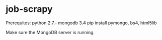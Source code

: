 # job-scrapy

Prerequites:
  python 2.7.-
  mongodb 3.4
  pip install pymongo, bs4, html5lib
  
 Make sure the MongoDB server is running.
